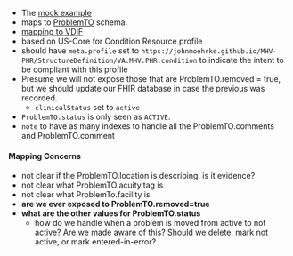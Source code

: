 
- The [mock example](https://github.com/JohnMoehrke/MHV-PHR/blob/main/mocks/problems.xml) 
- maps to [ProblemTO](https://github.com/department-of-veterans-affairs/mhv-np-via-wsclient/blob/development/src/main/resources/VIA_v4.0.7_uat.wsdl) schema. 
- [mapping to VDIF](StructureDefinition-VA.MHV.PHR.condition-mappings.html#mappings-for-vdif-to-mhv-phr-problemto)
- based on US-Core for Condition Resource profile
- should have `meta.profile` set to `https://johnmoehrke.github.io/MHV-PHR/StructureDefinition/VA.MHV.PHR.condition` to indicate the intent to be compliant with this profile
- Presume we will not expose those that are ProblemTO.removed = true, but we should update our FHIR database in case the previous was recorded.
  - `clinicalStatus` set to `active`
- `ProblemTO.status` is only seen as `ACTIVE`.
- `note` to have as many indexes to handle all the ProblemTO.comments and ProblemTO.comment

#### Mapping Concerns

- not clear if the ProblemTO.location is describing, is it evidence?
- not clear what ProblemTO.acuity.tag is
- not clear what ProblemTo.facility is
- **are we ever exposed to ProblemTO.removed=true**
- **what are the other values for ProblemTO.status**
  - how do we handle when a problem is moved from active to not active? Are we made aware of this? Should we delete, mark not active, or mark entered-in-error?
